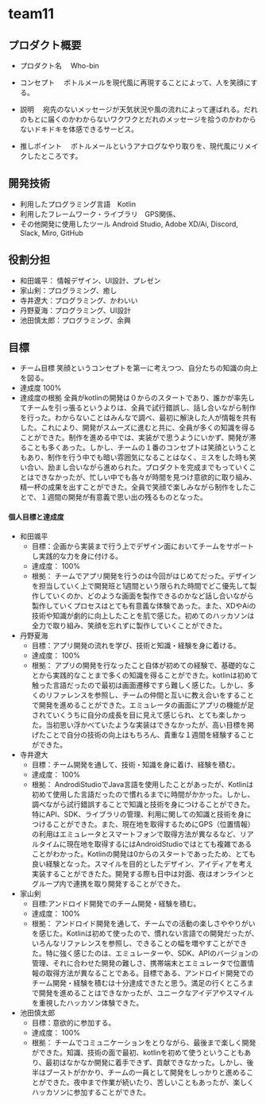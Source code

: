 # team11

## プロダクト概要
- プロダクト名
　Who-bin
 
- コンセプト
　ボトルメールを現代風に再現することによって、人を笑顔にする。
 
- 説明
　宛先のないメッセージが天気状況や風の流れによって運ばれる。だれのもとに届くのかわからないワクワクとだれのメッセージを拾うのかわからないドキドキを体感できるサービス。
 
- 推しポイント
　ボトルメールというアナログなやり取りを、現代風にリメイクしたところです。

## 開発技術
- 利用したプログラミング言語　Kotlin
- 利用したフレームワーク・ライブラリ　GPS関係、
- その他開発に使用したツール Android Studio, Adobe XD/Ai, Discord, Slack, Miro, GitHub

## 役割分担
- 和田颯平： 情報デザイン、UI設計、プレゼン
- 家山剣：プログラミング、癒し
- 寺井遼大：プログラミング、かわいい
- 丹野夏海：プログラミング、UI設計
- 池田慎太郎：プログラミング、余興

## 目標
- チーム目標
笑顔というコンセプトを第一に考えつつ、自分たちの知識の向上を図る。
- 達成度
100%
- 達成度の根拠
全員がkotlinの開発は０からのスタートであり、誰かが率先してチームを引っ張るというよりは、全員で試行錯誤し、話し合いながら制作を行った。わからないことはみんなで調べ、最初に解決した人が情報を共有した。これにより、開発がスムーズに進むと共に、全員が多くの知識を得ることができた。制作を進める中では、実装がで思うようにいかず、開発が滞ることも多くあった。しかし、チームの１番のコンセプトは笑顔ということもあり、制作を行う中でも暗い雰囲気になることはなく、ミスをした時も笑い合い、励まし合いながら進められた。プロダクトを完成までもっていくことはできなかったが、忙しい中でも各々が時間を見つけ意欲的に取り組み、精一杯の成果を出すことができた。全員で笑顔で楽しみながら制作をしたことで、１週間の開発が有意義で思い出の残るものとなった。

#### 個人目標と達成度  
- 和田颯平
  - 目標：企画から実装まで行う上でデザイン面においてチームをサポートし実践的な力を身に付ける。
  - 達成度： 100%  
  - 根拠： チームでアプリ開発を行うのは今回がはじめてだった。デザインを担当していく上で開発班と1週間という限られた時間でどこ優先して製作していくのか、どのような画面を製作できるのかなど話し合いながら製作していくプロセスはとても有意義な体験であった。また、XDやAiの技術や知識が劇的に向上したことを肌で感じた。初めてのハッカソンは全力で取り組み、笑顔を忘れずに製作していくことができた。
- 丹野夏海
  - 目標：アプリ開発の流れを学び、技術と知識・経験を身に着ける。  
  - 達成度： 100%  
  - 根拠： アプリの開発を行なったこと自体が初めての経験で、基礎的なことから実践的なことまで多くの知識を得ることができた。kotlinは初めて触った言語だったので最初は画面遷移ですら難しく感じた。しかし、多くのリファレンスを参照し、チームの仲間と互いに教え合いをすることで開発を進めることができた。エミュレータの画面にアプリの機能が足されていくうちに自分の成長を目に見えて感じられ、とても楽しかった。当初思い浮かべていたような実装はできなかったが、高い目標を掲げたことで自分の技術の向上はもちろん、貴重な１週間を経験することができた。
- 寺井遼大
  - 目標：チーム開発を通して、技術・知識を身に着け、経験を積む。
  - 達成度： 100%  
  - 根拠： AndrodiStudioでJava言語を使用したことがあったが、Kotlinは初めて使用した言語だったので慣れるまでに時間がかかった。しかし、調べながら試行錯誤することで知識と技術を身につけることができた。特にAPI、SDK、ライブラリの管理、利用に関しての知識と技術を身につけることができた。また、現在地を取得するためにGPS（位置情報）の利用はエミュレータとスマートフォンで取得方法が異なるなど、リアルタイムに現在地を取得するにはAndroidStudioではとても複雑であることがわかった。Kotlinの開発は0からのスタートであったため、とても良い経験となった。スマイルを目的としたデザイン、アイディアを考え実装することができたた。開発する際も日中は対面、夜はオンラインとグループ内で連携を取り開発することができた。
- 家山剣
  - 目標:アンドロイド開発でのチーム開発・経験を積む。
  - 達成度： 100%
  - 根拠： アンドロイド開発を通して、チームでの活動の楽しさややりがいを感じた。Kotlinは初めて使ったので、慣れない言語での開発だったが、いろんなリファレンスを参照し、できることの幅を増やすことができた。特に強く感じたのは、エミュレーターや、SDK、APIのバージョンの管理、それに合わせた開発の難しさ、携帯端末とエミュレータで位置情報の取得方法が異なることである。目標である、アンドロイド開発でのチーム開発・経験を積むは十分達成できたと思う。満足の行くところまで開発を進めることはできなかったが、ユニークなアイデアやスマイルを重視したハッカソン体験できた。
- 池田慎太郎
  - 目標：意欲的に参加する。
  - 達成度： 100%  
  - 根拠： チームでコミュニケーションをとりながら、最後まで楽しく開発ができた。知識、技術の面で最初、kotlinを初めて使うということもあり、最初はなかなか開発に着手できず、貢献できなかった。しかし、後半はブーストがかかり、チームの一員として開発をしっかりと進めることができた。夜中まで作業が続いたり、苦しいこともあったが、楽しくハッカソンに参加することができた。
